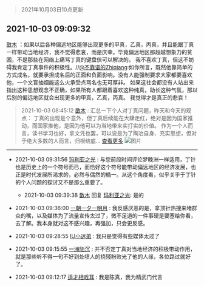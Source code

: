 > 2021年10月03日10点更新
<link rel="stylesheet" href="https://cdn.jsdelivr.net/gh/taotie6/sampleJSON@main/css/photo_show.css">
<meta name="referrer" content="no-referrer" />


 ## 2021-10-03 09:09:32 

 [㪚木](https://www.coolapk.com/feed/30426399?shareKey=MzUwNWNiODNmODAwNjE1OTBjYWU~) ：如果以后各种偏远地区能够出现更多的甲真，乙真，丙真，并且能跟丁真一样带动当地经济，我不觉得悲哀，而是庆幸。毕竟偏远地区那超越想象力的贫困，不是那些在网络上痛骂丁真的键盘侠可以解决的。
我不喜欢丁真，但这不妨碍我肯定丁真事件的积极性。//<a class="feed-link-uname" href="/u/不靠谱的Zhiqiang">@不靠谱的Zhiqiang</a>:如你所言<!--break-->，既然他靠简单的方式成名，就要承担成名后的正面和负面影响。没有人能强制要求大家都要喜欢他，一个文盲抽烟能这么火承受点骂名也无可厚非。
如果这社会都没有人站出来指出这种思想观念不正确，如果所有人都跟着喜欢这种纯真，助长这种气氛，那以后别的偏远地区就会出现更多的甲真，乙真，丙真。
我觉得才是真正的悲哀！ 

<div class="album">
</div>

> 2021-10-03 08:45:12 
> [㪚木](https://www.coolapk.com/feed/30426046?shareKey=ODJmYWM0Yjg4ODAyNjE1OTBjYWU~) : 汇总一下个人对丁真问题，昨天和今天的观点：  丁真的出现是个意外，但丁真后续能在大肆走红，绝对是因为国家推动，而国家推他，是因为他可以为当地带来实打实的价值。  作为一个人而言，读书学习也好，拿文凭也罢，可以说是为了陶冶自身、充实思想，但对于绝大多数的人而言，归根结底... <a href="">查看更多</a> 
![图片](https://image.coolapk.com/feed/2021/1003/08/1081091_7f8077ce_1910_9779@1440x4247.jpeg)

 ------- 

- 2021-10-03 09:31:56 [玛利亚之光](uid=3142203) : 与您前段时间评论梦晚洲一样适用，丁针也是历史上的一个符号而已，而恰好这个符号能带动偏远地区的经济发展，也正是时代发展所渴求的，必然与偶然的桶一。从这个角度看，似乎关乎于丁针的个人问题的探讨又不是那么重要了。 

    - 2021-10-03 09:39:38 [㪚木](uid=1081091) 回复 [玛利亚之光](uid=3142203): 是的 

- 2021-10-03 09:36:00 [一朝一夕一明月](uid=1061419) : 我反感厌恶的是，拿顶针热搜来堵群众的嘴，以及媒体为了流量宣传太过了，微不足道的一件事硬是要塞给你看，去了解。我本身就对这不感兴趣，再强加，只会更反感。 

- 2021-10-03 09:28:55 [IU小迷弟](uid=2571083) : 我只是觉得有些媒体太过了 

- 2021-10-03 09:15:55 [一洲陆沉](uid=889471) : 并不否定丁真对当地经济的积极带动作用，就是那些听不得一句不好到处喷人的挠殘粉败光了他的人缘，各位路过就好了。 

- 2021-10-03 09:12:17 [适才相戏耳](uid=2363272) : 我是陈真，我为精武门代言 

